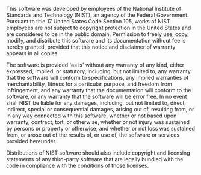 This software was developed by employees of the National Institute of Standards and Technology (NIST), an agency of the Federal Government. Pursuant to title 17 United States Code Section 105, works of NIST employees are not subject to copyright protection in the United States and are considered to be in the public domain. Permission to freely use, copy, modify, and distribute this software and its documentation without fee is hereby granted, provided that this notice and disclaimer of warranty appears in all copies.

The software is provided 'as is' without any warranty of any kind, either expressed, implied, or statutory, including, but not limited to, any warranty that the software will conform to specifications, any implied warranties of merchantability, fitness for a particular purpose, and freedom from infringement, and any warranty that the documentation will conform to the software, or any warranty that the software will be error free. In no event shall NIST be liable for any damages, including, but not limited to, direct, indirect, special or consequential damages, arising out of, resulting from, or in any way connected with this software, whether or not based upon warranty, contract, tort, or otherwise, whether or not injury was sustained by persons or property or otherwise, and whether or not loss was sustained from, or arose out of the results of, or use of, the software or services provided hereunder.

Distributions of NIST software should also include copyright and licensing statements of any third-party software that are legally bundled with the code in compliance with the conditions of those licenses.
